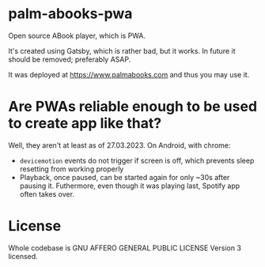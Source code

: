 # palm-abooks-pwa

Open source ABook player, which is PWA.

It's created using Gatsby, which is rather bad, but it works. In future it should be removed; preferably ASAP.

It was deployed at https://www.palmabooks.com and thus you may use it.

# Are PWAs reliable enough to be used to create app like that?

Well, they aren't at least as of 27.03.2023. On Android, with chrome:
- `devicemotion` events do not trigger if screen is off, which prevents sleep resetting from working properly
- Playback, once paused, can be started again for only ~30s after pausing it. Futhermore, even though it was playing last, Spotify app often takes over.

# License
Whole codebase is GNU AFFERO GENERAL PUBLIC LICENSE Version 3 licensed.